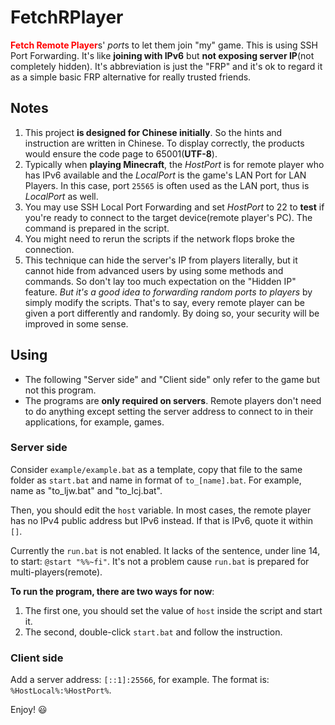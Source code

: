 # FetchRPlayer
<strong style="color:red">Fetch Remote Player</strong>s' *port*s to let them join "my" game. This is using SSH Port Forwarding. It's like **joining with IPv6** but **not exposing server IP**(not completely hidden). It's abbreviation is just the "FRP" and it's ok to regard it as a simple basic FRP alternative for really trusted friends.

## Notes

1. This project **is designed for Chinese initially**. So the hints and instruction are written in Chinese. To display correctly, the products would ensure the code page to 65001(**UTF-8**).
2. Typically when **playing Minecraft**, the *HostPort* is for remote player who has IPv6 available and the *LocalPort* is the game's LAN Port for LAN Players. In this case, port `25565` is often used as the LAN port, thus is *LocalPort* as well.
3. You may use SSH Local Port Forwarding and set *HostPort* to 22 to **test** if you're ready to connect to the target device(remote player's PC). The command is prepared in the script.
4. You might need to rerun the scripts if the network flops broke the connection.
5. This technique can hide the server's IP from players literally, but it cannot hide from advanced users by using some methods and commands. So don't lay too much expectation on the "Hidden IP" feature. *But it's a good idea to forwarding random ports to players* by simply modify the scripts. That's to say, every remote player can be given a port differently and randomly. By doing so, your security will be improved in some sense.

## Using

- The following "Server side" and "Client side" only refer to the game but not this program.
- The programs are **only required on servers**. Remote players don't need to do anything except setting the server address to connect to in their applications, for example, games.

### Server side

Consider `example/example.bat` as a template, copy that file to the same folder as `start.bat` and name in format of `to_[name].bat`. For example, name as "to_ljw.bat" and "to_lcj.bat".

Then, you should edit the `host` variable. In most cases, the remote player has no IPv4 public address but IPv6 instead. If that is IPv6, quote it within `[]`.

Currently the `run.bat` is not enabled. It lacks of the sentence, under line 14, to start: `@start "%%~fi"`. It's not a problem cause `run.bat` is prepared for multi-players(remote).

**To run the program, there are two ways for now**:

1. The first one, you should set the value of `host` inside the script and start it. 
2. The second, double-click `start.bat` and follow the instruction.

### Client side

Add a server address: `[::1]:25566`, for example. The format is: `%HostLocal%:%HostPort%`.

Enjoy! :smiley: